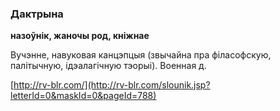 ### Дактрына
**назоўнік, жаночы род, кніжнае**

Вучэнне, навуковая канцэпцыя (звычайна пра філасофскую, палітычную, ідэалагічную тэорыі). Военная д.

<a rel="author">[http://rv-blr.com/](http://rv-blr.com/slounik.jsp?letterId=0&maskId=0&pageId=788)</a>
